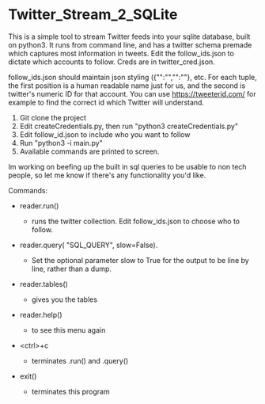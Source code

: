 # Twitter_Stream_2_SQLite

This is a simple tool to stream Twitter feeds into your sqlite database, built on python3. It runs from command line, and has a twitter schema premade which captures most information in tweets. 
Edit the follow_ids.json to dictate which accounts to follow. Creds are in twitter_cred.json.

follow_ids.json should maintain json styling ({"":"","":""}, etc. For each tuple, the first position is a human readable name just for us, and the second is twitter's numeric ID for that account. You can use https://tweeterid.com/ for example to find the correct id which Twitter will understand.

1. Git clone the project
2. Edit createCredentials.py, then run "python3 createCredentials.py"
3. Edit follow_id.json to include who you want to follow
4. Run "python3 -i main.py"
5. Available commands are printed to screen.


Im working on beefing up the built in sql queries to be usable to non tech people, so let me know if there's any functionality you'd like.



Commands:

* reader.run() 					
  * runs the twitter collection. Edit follow_ids.json to choose who to follow.

* reader.query( "SQL_QUERY", slow=False). 	
  * Set the optional parameter slow to True for the output to be line by line, rather than a dump.

* reader.tables() 				
  * gives you the tables

* reader.help() 				
  * to see this menu again

* \<ctrl\>+c 					
  * terminates .run() and .query()

* exit() 					
  * terminates this program
